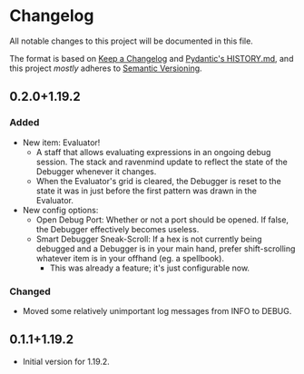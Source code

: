# Changelog

All notable changes to this project will be documented in this file.

The format is based on [Keep a Changelog](https://keepachangelog.com/en/1.1.0/) and [Pydantic's HISTORY.md](https://github.com/pydantic/pydantic/blob/main/HISTORY.md), and this project *mostly* adheres to [Semantic Versioning](https://semver.org/spec/v2.0.0.html).

## 0.2.0+1.19.2

### Added

- New item: Evaluator!
    - A staff that allows evaluating expressions in an ongoing debug session. The stack and ravenmind update to reflect the state of the Debugger whenever it changes.
    - When the Evaluator's grid is cleared, the Debugger is reset to the state it was in just before the first pattern was drawn in the Evaluator.
- New config options:
    - Open Debug Port: Whether or not a port should be opened. If false, the Debugger effectively becomes useless.
    - Smart Debugger Sneak-Scroll: If a hex is not currently being debugged and a Debugger is in your main hand, prefer shift-scrolling whatever item is in your offhand (eg. a spellbook).
        - This was already a feature; it's just configurable now.

### Changed

- Moved some relatively unimportant log messages from INFO to DEBUG.

## 0.1.1+1.19.2

- Initial version for 1.19.2.

